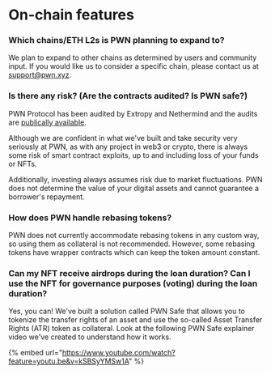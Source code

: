# On-chain features

### Which chains/ETH L2s is PWN planning to expand to?

We plan to expand to other chains as determined by users and community input. If you would like us to consider a specific chain, please contact us at support@pwn.xyz.&#x20;

### Is there any risk? (Are the contracts audited? Is PWN safe?)&#x20;

PWN Protocol has been audited by Extropy and Nethermind and the audits are [publically available](https://linktr.ee/pwn.audits).&#x20;

Although we are confident in what we've built and take security very seriously at PWN, as with any project in web3 or crypto, there is always some risk of smart contract exploits, up to and including loss of your funds or NFTs.

Additionally, investing always assumes risk due to market fluctuations. PWN does not determine the value of your digital assets and cannot guarantee a borrower's repayment.&#x20;

### How does PWN handle rebasing tokens?

PWN does not currently accommodate rebasing tokens in any custom way, so using them as collateral is not recommended. However, some rebasing tokens have wrapper contracts which can keep the token amount constant.&#x20;

### Can my NFT receive airdrops during the loan duration? Can I use the NFT for governance purposes (voting) during the loan duration?

Yes, you can! We've built a solution called PWN Safe that allows you to tokenize the transfer rights of an asset and use the so-called Asset Transfer Rights (ATR) token as collateral. Look at the following PWN Safe explainer video we've created to understand how it works.

{% embed url="https://www.youtube.com/watch?feature=youtu.be&v=kSBSyYMSw1A" %}

